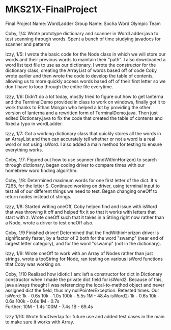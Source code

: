 # MKS21X-FinalProject
Final Project Name: WordLadder
Group Name: Socha Word Olympic Team


Coby, 1/4:
  Wrote prototype dictionary and scanner in WordLadder.java to test scanning through words. Spent a bunch of time studying javadocs for scanner and patterns


Izzy, 1/5:
  I wrote the basic code for the Node class in which we will store our words and their previous words to maintain their "path". I also downloaded a word list text file to use as our dictionary. I wrote the constructor for the dictionary class, creating the ArrayList of words based off of code Coby wrote earlier and then wrote the code to develop the table of contents, allowing us to more quickly access words based off of their first letter so we don't have to loop through the entire file everytime.


Izzy, 1/6:
  Didn't do a lot today, mostly tried to figure out how to get lanterna and the TerminalDemo provided in class to work on windows, finally got it to work thanks to Ethan Morgan who helped a lot by providing the other version of lanterna and a rewritten form of TerminalDemo.java. Then just edited Dictionary.java to fix the code that created the table of contents and fixed a typo in wordLadder.


Izzy, 1/7:
  Got a working dictionary class that quickly stores all the words in an ArrayList and then can accurately tell whether or not a word is a real word or not using isWord. I also added a main method for testing to ensure everything works.

Coby, 1/7:
  Figured out how to use scanner (findWithinHorizon) to search through dictionary, began coding driver to compare times with our homebrew word finding algorithm.

Coby, 1/8:
Determined maximum words for one first letter of the dict. It's 7265, for the letter S. Continued working on driver, using terminal input to test all of our different things we need to test. Began changing oneOff to return nodes instead of strings.


Izzy, 1/8:
Started writing oneOff, Coby helped find and issue with isWord that was throwing it off and helped fix it so that it works with letters that start with z. Wrote oneOff such that it takes in a String right now rather than a Node, wrote a driver to test oneOff also.


Coby, 1/9
  Finished driver! Determined that the findWithinHorizon driver is significantly faster, by a factor of 2 both for the word "swamp" (near end of largest letter category), and for the word "sswamp" (not in the dictionary).

Izzy, 1/9:
  Wrote oneOff to work with an Array of Nodes rather than just strings, wrote a tooString for Node, ran testing on various isWord functions that Coby was working on.

Coby, 1/10
  Realized how idiotic I am: left a constructor for dict in Dictionary constructor when I made the private dict field for isWord2. Because of this, java always thought I was referencing the local-to-method object and never assigned dict the field, thus my nullPointerException.
  Retested times.
  Our isWord:
  1k - 0.6s   10k - 1.0s   100k - 5.5s  1M - 48.4s
  isWord2:
  1k - 0.6s   10k - 0.6s   100k - 0.6s  1M - 0.7s   
  Further;    10M - 1.4s   100M - 7.4s  1B - 69.4s


  Izzy 1/10:
    Wrote findOverlap for future use and added test cases in the main to make sure it works with Array<Node>.

